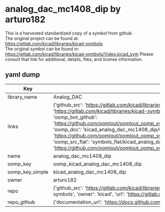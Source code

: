 # analog_dac_mc1408_dip by arturo182  
This is a harvested standardized copy of a symbol from github.  
The original project can be found at:  
https://gitlab.com/kicad/libraries/kicad-symbols  
The original symbol can be found in:
https://gitlab.com/kicad/libraries/kicad-symbols/Video.kicad_sym
Please consult that link for additional, details, files, and license information.  
## yaml dump  
| Key | Value |  
| --- | --- |  
| library_name | Analog_DAC |  
| links | {'github_src': 'https://gitlab.com/kicad/libraries/kicad-symbols/Video.kicad_sym', 'github_src_repo': 'https://gitlab.com/kicad/libraries/kicad-symbols', 'oomp_bot': 'kicad_analog_dac_mc1408_dip/working', 'oomp_bot_github': 'https://github.com/oomlout/oomlout_oomp_symbol_bot/tree/main/kicad_analog_dac_mc1408_dip/working', 'oomp_doc': 'kicad_analog_dac_mc1408_dip/working', 'oomp_doc_github': 'https://github.com/oomlout/oomlout_oomp_symbol_doc/tree/main/kicad_analog_dac_mc1408_dip/working', 'oomp_src_flat': 'symbols_flat/kicad_analog_dac_mc1408_dip/working', 'oomp_src_flat_github': 'https://github.com/oomlout/oomlout_oomp_symbol_src/tree/main/kicad_analog_dac_mc1408_dip/working'} |  
| name | analog_dac_mc1408_dip |  
| oomp_key | oomp_kicad_analog_dac_mc1408_dip |  
| oomp_key_simple | kicad_analog_dac_mc1408_dip |  
| owner | arturo182 |  
| repo | {'github_src': 'https://gitlab.com/kicad/libraries/kicad-symbols/Video.kicad_sym', 'name': 'libraries/kicad-symbols', 'owner': 'kicad', 'url': 'https://gitlab.com/kicad/libraries/kicad-symbols'} |  
| repo_github | {'documentation_url': 'https://docs.github.com/rest/repos/repos#get-a-repository', 'message': 'Not Found'} |  


